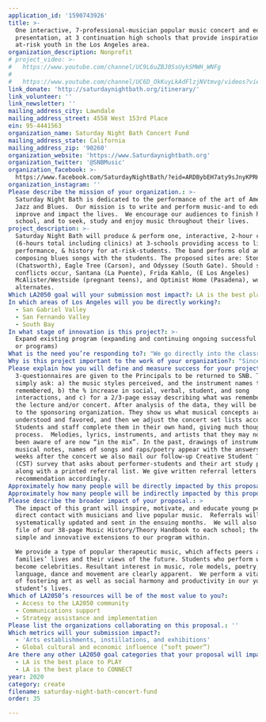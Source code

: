 ```yaml
---
application_id: '1590743926'
title: >-
  One interactive, 7-professional-musician popular music concert and educational
  presentation, at 3 continuation high schools that provide inspiration for
  at-risk youth in the Los Angeles area.
organization_description: Nonprofit
# project_video: >-
#   https://www.youtube.com/channel/UC9L6uZBJ0SsUykSMWH_WNFg
#
#   https://www.youtube.com/channel/UC6D_OkKuyLkAdFlzjNVtmvg/videos?view_as=subscriber
link_donate: 'http://saturdaynightbath.org/itinerary/'
link_volunteer: ''
link_newsletter: ''
mailing_address_city: Lawndale
mailing_address_street: 4558 West 153rd Place
ein: 95-4441563
organization_name: Saturday Night Bath Concert Fund
mailing_address_state: California
mailing_address_zip: '90260'
organization_website: 'https://www.Saturdaynightbath.org'
organization_twitter: '@SNBMusic'
organization_facebook: >-
  https://www.facebook.com/SaturdayNightBath/?eid=ARDBybEH7aty9sJnyKPRHiE7MB7L1x9FqDRE04j5jNVpdvpCU9fx4ajdQ4Xo2uQGO50BDSY325FTDWEM
organization_instagram: ''
Please describe the mission of your organization.: >-
  Saturday Night Bath is dedicated to the performance of the art of American
  Jazz and Blues.  Our mission is to write and perform music-and to educate,
  improve and impact the lives.  We encourage our audiences to finish high
  school, and to seek, study and enjoy music throughout their lives.   
project_description: >-
  Saturday Night Bath will produce & perform one, interactive, 2-hour concert
  (6-hours total including clinics) at 3-schools providing access to live music
  performance, & history for at-risk-students. The band performs old and
  composing blues songs with the students. The proposed sites are: Stoney Point
  (Chatsworth), Eagle Tree (Carson), and Odyssey (South Gate). Should scheduling
  conflicts occur, Santana (La Puente), Frida Kahlo, (E Los Angeles)
  McAlister/Westside (pregnant teens), and Optimist Home (Pasadena), would be
  alternates. 
Which LA2050 goal will your submission most impact?: LA is the best place to CREATE
In which areas of Los Angeles will you be directly working?:
  - San Gabriel Valley
  - San Fernando Valley
  - South Bay
In what stage of innovation is this project?: >-
  Expand existing program (expanding and continuing ongoing successful projects
  or programs)
What is the need you’re responding to?: "We go directly into the classroom or small courtyards. Selections include original as well as traditional Blues compositions of the 1900's. Material describes current life in LA. Three educational prompts are mailed.  Students are coached and encouraged to join the ensemble with instrumental accompaniment on rock & roll or “free-style” or “flow” Rap. Signs are held up so that the names can be remembered; those who remember 10-things that we talk about win a harmonica;\nWe will reach approximately 300 “last-chance” students. They are in dire need of our care and inspiration. The program directly affects the lives of the students and their families, by bringing art, communication, and camaraderie in school to those who are at risk of falling prey to negative situations.\n          \tClassroom as well as neighborhood art alliances and friendships arise. These include singing, poetry, instrumental and poetry appreciation, and amateur performing groups"
Why is this project important to the work of your organization?: "Since 1986 we have performed 550-concerts in schools and detention facilities connecting with over 41,000 at-risk youth, essentially one-at-a-time. Opportunities to perform and compose simple songs are strongly encouraged. During each concert, music is paused in order to describe the origins of the musical instruments, the elemental mechanics, the inventors, and some famous contemporary players.    \n     \tThe LA County Arts Commission became our first sponsor in 1986. The Musicians Union Local #47 (LA) and the Recording Industries Music Performance Fund (NY) continue to give us annual co-sponsor allocations that cover 35% of our musician’s concert wages.  We received 3-year Cal Arts Council (CAC) Multi-Cultural Entry Level grants in 1995, ’98 and 2001, and an Impact grant in 2004; their Exemplary Arts Education Partnership Grant greatly expanded our separate acoustic lecture visits. The City of LA Department of Cultural Affairs has funded our program since 1991. \n"
Please explain how you will define and measure success for your project.: >-
  3-questionnaires are given to the Principals to be returned to SNB. They
  simply ask: a) the music styles perceived, and the instrument names that are
  remembered, b) the % increase in social, verbal, student, and song
  interactions, and c) for a 2/3-page essay describing what was remembered from
  the lecture and/or concert. After analysis of the data, they will be forwarded
  to the sponsoring organization. They show us what musical concepts are
  understood and favored, and then we adjust the concert set lists accordingly.
  Students and staff complete them in their own hand, giving much thought to the
  process.  Melodies, lyrics, instruments, and artists that they may not have
  been aware of are now “in the mix”. In the past, drawings of instruments &
  musical notes, names of songs and raps/poetry appear with the answers. Three
  weeks after the concert we also mail our follow-up Creative Student Tracking
  (CST) survey that asks about performer-students and their art study plans,
  along with a printed referral list. We give written referral letters of
  recommendation accordingly. 
Approximately how many people will be directly impacted by this proposal?: '325'
Approximately how many people will be indirectly impacted by this proposal?: '900'
Please describe the broader impact of your proposal.: >
  The impact of this grant will inspire, motivate, and educate young people by
  direct contact with musicians and live popular music.  Referrals will be
  systematically updated and sent in the ensuing months.  We will also give a
  file of our 38-page Music History/Theory Handbook to each school; there are
  simple and innovative extensions to our program within.  

  We provide a type of popular therapeutic music, which affects peers and
  families’ lives and their views of the future. Students who perform with SNB
  become celebrities. Resultant interest in music, role models, poetry,
  language, dance and movement are clearly apparent.  We perform a vital program
  of fostering art as well as social harmony and productivity in our young
  student’s lives.
Which of LA2050’s resources will be of the most value to you?:
  - Access to the LA2050 community
  - Communications support
  - Strategy assistance and implementation
Please list the organizations collaborating on this proposal.: ''
Which metrics will your submission impact?:
  - 'Arts establishments, instillations, and exhibitions'
  - Global cultural and economic influence (“soft power”)
Are there any other LA2050 goal categories that your proposal will impact?:
  - LA is the best place to PLAY
  - LA is the best place to CONNECT
year: 2020
category: create
filename: saturday-night-bath-concert-fund
order: 35

---
```

